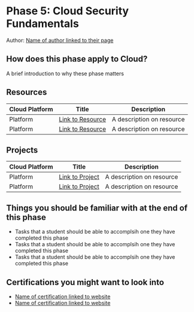 # Phase 5: Cloud Security Fundamentals

Author: [Name of author linked to their page]()
## How does this phase apply to Cloud?

A brief introduction to why these phase matters


## Resources


| Cloud Platform | Title  | Description  |
|:-------------- | ------ | ------ |
Platform | [Link to Resource](https://aws.amazon.com/training/)| A description on resource |
Platform | [Link to Resource](https://aws.amazon.com/training/)| A description on resource |



## Projects


| Cloud Platform | Title  | Description  |
|:-------------- | ------ | ------ |
Platform | [Link to Project](https://aws.amazon.com/training/)| A description on resource |
Platform | [Link to Project](https://aws.amazon.com/training/)| A description on resource |


## Things you should be familiar with at the end of this phase


- Tasks that a student should be able to accomplsih one they have completed this phase
- Tasks that a student should be able to accomplsih one they have completed this phase
- Tasks that a student should be able to accomplsih one they have completed this phase

## Certifications you might want to look into


- [Name of certification linked to website](https://aws.amazon.com/certification/certified-devops-engineer-professional/?ch=sec&sec=rmg&d=1)
- [Name of certification linked to website](https://docs.microsoft.com/en-us/learn/certifications/devops-engineer/)

